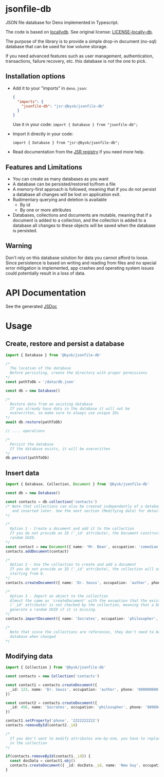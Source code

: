 # jsonfile-db

JSON file database for Deno implemented in Typescript.

The code is based on [locallydb](https://github.com/btwael/locallydb). See original license: [LICENSE-locally-db](https://github.com/Byskov-Soft/jsonfile-db/blob/main/misc/LICENSE-locally-db).

The purpose of the library is to provide a simple drop-in document (no-sql) database that can be used for low volume storage.

If you need advanced features such as user management, authentication, transactions, failure recovery, etc. this database is not the one to pick.

## Installation options

- Add it to your "imports" in `deno.json`:

  ```json
  {
    "imports": {
      "jsonfile-db": "jsr:@bysk/jsonfile-db"
    }
  }
  ```

  Use it in your code: `import { Database } from "jsonfile-db";`


- Import it directly in your code:

  `import { Database } from "jsr:@bysk/jsonfile-db";`

- Read documentation from the [JSR registry](https://jsr.io/@bysk/jsonfile-db@0.1.1) if you need more help.

## Features and Limitations

- You can create as many databases as you want
- A database can be persisted/restored to/from a file
- A memory-first approach is followed, meaning that if you do not persist a database all changes will be lost on application exit.
- Rudimentary querying and deletion is available
  - By id
  - By one or more attributes
- Databases, collections and documents are mutable, meaning that if a document is added to a collection, and the collection is added to a database all changes to these objects will be saved when the database is persisted.

## Warning

Don't rely on this database solution for data you cannot afford to loose. Since persistence is based on writing and reading from files and no special error mitigation is implemented, app crashes and operating system issues could potentially result in a loss of data.

# API Documentation

See the generated [JSDoc](https://jsr.io/@bysk/jsonfile-db@latest/doc)

# Usage

## Create, restore and persist a database

```ts
import { Database } from '@bysk/jsonfile-db'

/*
  The location of the database
  Before persisting, create the directory with proper permissions
*/
const pathToDb = '/data/db.json'

const db = new Database()

/*
  Restore data from an existing database
  If you already have data in the database it will not be
  overwritten, so make sure to always use unique IDs
*/
await db.restore(pathToDb)

// .... operations

/*
  Persist the database
  If the database exists, it will be overwritten
*/
db.persist(pathToDb)
```

## Insert data

```ts
import { Database, Collection, Document } from '@bysk/jsonfile-db'

const db = new Database()

const contacts = db.collection('contacts')
/* Note that collections can also be created independantly of a database
   and inserted later. See the next section (Modifying data) for details.
*/

/*
  Option 1 - Create a document and add it to the collection
  If you do not provide an ID ('_id' attribute), the Document constructor will generate a
  random UUID.
*/
const contact = new Document({ name: 'Mr. Bean', occupation: 'comedian', phone: '111222333' })
contacts.addDocument(contact)

/*
  Option 2 - Use the collection to create and add a document
  If you do not provide an ID ('_id' attribute), the collection will assign a running number
  starting from 0.
*/
contacts.createDocument({ name: 'Dr. Seuss', occupation: 'author', phone: '00000000000' })

/*
  Option 3 - Import an object to the collection
  Almost the same as 'createDocument' with the exception that the existance of an ID
  ('_id' attribute) is not checked by the collection, meaning that a Document constructor will
  generate a random UUID if it is missing.
*/
contacts.importDocument({ name: 'Socrates', occupation: 'philosopher', phone: '9898946464' })

/*
  Note that since the collections are references, they don't need to be re-inserted to the
  database when changed
*/

```

## Modifying data

```ts
import { Collection } from '@bysk/jsonfile-db'

const contacts = new Collection('contacts')

const contact1 = contacts.createDocument({
  _id: 123, name: 'Dr. Seuss', occupation: 'author', phone: '000000000'
})

const contact2 = contacts.createDocument({
  _id: 456, name: 'Socrates', occupation: 'philosopher', phone: '9898946464'
})

contact1.setProperty('phone', '2222222222')
contacts.removeById(contact2._id)

/*
  If you don't want to modify attributes one-by-one, you have to replace the document
  in the collection
*/

if(contacts.removeById(contact1._id)) {
  const docData = contact1.obj()
  contacts.createDocument({ _id: docData._id, name: 'New Guy', occupation: 'Unemployed', phone: '9999999' })
}
```
